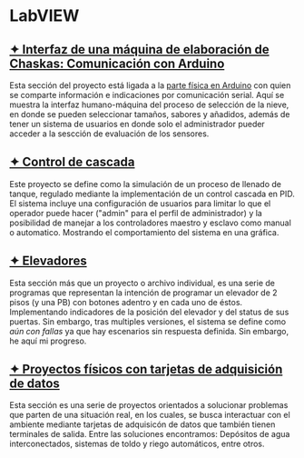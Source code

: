 # LabVIEW

## [✦ Interfaz de una máquina de elaboración de Chaskas: Comunicación con Arduino](/Software/LabVIEW/Interfaz_Maquina_Chaskas/)
Esta sección del proyecto está ligada a la [parte física en Arduino](/Electr%C3%B3nica/Arduino/Maquina_Chaskas_Comunicaci%C3%B3n_LabVIEW/) con quien se comparte información e indicaciones por comunicación serial. Aquí se muestra la interfaz humano-máquina del proceso de selección de la nieve, en donde se pueden seleccionar tamaños, sabores y añadidos, además de tener un sistema  de usuarios en donde solo el administrador pueder acceder a la sescción  de evaluación de los sensores.

## [✦ Control de cascada](/Software/LabVIEW/Control_Cascada)
Este proyecto se define como la simulación de un proceso de llenado de tanque, regulado mediante la implementación de un control cascada en PID. El sistema incluye una configuración de usuarios para limitar lo que el operador puede hacer ("admin" para el perfil de administrador) y la posibilidad de manejar a los controladores maestro y esclavo como manual o automatico. Mostrando el comportamiento del sistema en una gráfica.

## [✦ Elevadores](/Software/LabVIEW/Elevadores)
Esta sección más que un proyecto o archivo individual, es una serie de programas que representan la intención de programar un elevador de 2 pisos (y una PB) con botones adentro y en cada uno de éstos. Implementando indicadores de la posición del elevador y del status de sus puertas. Sin embargo, tras multiples versiones, el sistema se define como _aún con fallas_ ya que hay escenarios sin respuesta definida. Sin embargo, he aquí mi progreso.

## [✦ Proyectos físicos con tarjetas de adquisición de datos](/Software/LabVIEW/Proyectos_Físicos)
Esta sección es una serie de proyectos orientados a solucionar problemas que parten de una situación real, en los cuales, se busca interactuar con el ambiente mediante tarjetas de adquisicón de datos que también tienen terminales de salida. Entre las soluciones encontramos: Depósitos de agua interconectados, sistemas de toldo y riego automáticos, entre otros.